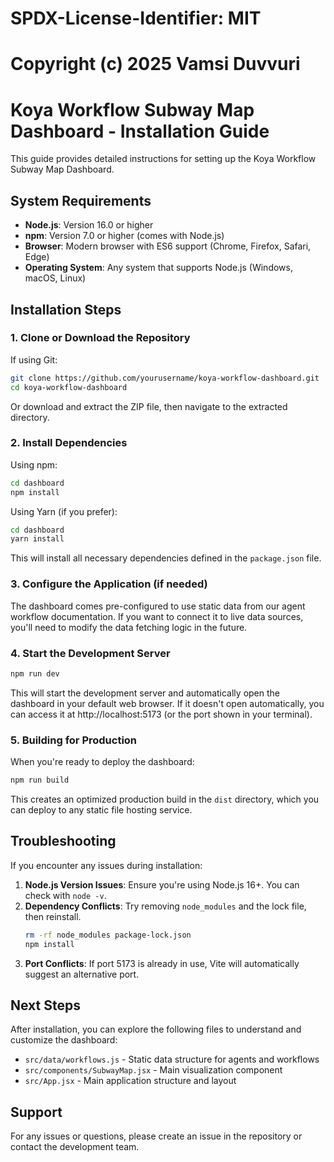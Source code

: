 # SPDX-License-Identifier: MIT
# Copyright (c) 2025 Vamsi Duvvuri

# Koya Workflow Subway Map Dashboard - Installation Guide

This guide provides detailed instructions for setting up the Koya Workflow Subway Map Dashboard.

## System Requirements

- **Node.js**: Version 16.0 or higher
- **npm**: Version 7.0 or higher (comes with Node.js)
- **Browser**: Modern browser with ES6 support (Chrome, Firefox, Safari, Edge)
- **Operating System**: Any system that supports Node.js (Windows, macOS, Linux)

## Installation Steps

### 1. Clone or Download the Repository

If using Git:
```bash
git clone https://github.com/yourusername/koya-workflow-dashboard.git
cd koya-workflow-dashboard
```

Or download and extract the ZIP file, then navigate to the extracted directory.

### 2. Install Dependencies

Using npm:
```bash
cd dashboard
npm install
```

Using Yarn (if you prefer):
```bash
cd dashboard
yarn install
```

This will install all necessary dependencies defined in the `package.json` file.

### 3. Configure the Application (if needed)

The dashboard comes pre-configured to use static data from our agent workflow documentation. If you want to connect it to live data sources, you'll need to modify the data fetching logic in the future.

### 4. Start the Development Server

```bash
npm run dev
```

This will start the development server and automatically open the dashboard in your default web browser. If it doesn't open automatically, you can access it at http://localhost:5173 (or the port shown in your terminal).

### 5. Building for Production

When you're ready to deploy the dashboard:

```bash
npm run build
```

This creates an optimized production build in the `dist` directory, which you can deploy to any static file hosting service.

## Troubleshooting

If you encounter any issues during installation:

1. **Node.js Version Issues**: Ensure you're using Node.js 16+. You can check with `node -v`.
2. **Dependency Conflicts**: Try removing `node_modules` and the lock file, then reinstall.
   ```bash
   rm -rf node_modules package-lock.json
   npm install
   ```
3. **Port Conflicts**: If port 5173 is already in use, Vite will automatically suggest an alternative port.

## Next Steps

After installation, you can explore the following files to understand and customize the dashboard:

- `src/data/workflows.js` - Static data structure for agents and workflows
- `src/components/SubwayMap.jsx` - Main visualization component
- `src/App.jsx` - Main application structure and layout

## Support

For any issues or questions, please create an issue in the repository or contact the development team.